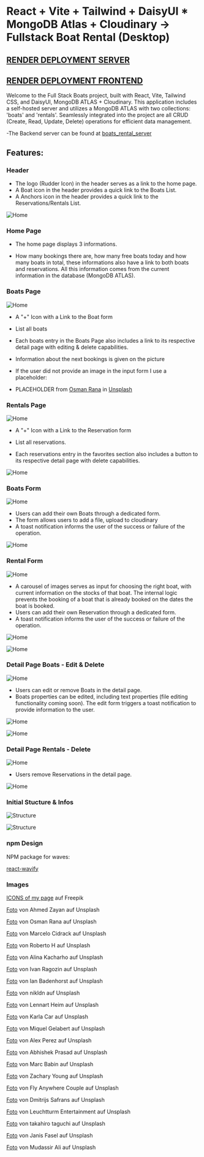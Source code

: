 # React + Vite + Tailwind + DaisyUI \* MongoDB Atlas + Cloudinary -> Fullstack Boat Rental (Desktop)

## [RENDER DEPLOYMENT SERVER](https://boat-rental-server.onrender.com/)

## [RENDER DEPLOYMENT FRONTEND](https://boat-rental-frontend.onrender.com/)

Welcome to the Full Stack Boats project, built with React, Vite, Tailwind CSS, and DaisyUI, MongoDB ATLAS + Cloudinary. This application includes a self-hosted server and utilizes a MongoDB ATLAS with two collections: 'boats' and 'rentals'. Seamlessly integrated into the project are all CRUD (Create, Read, Update, Delete) operations for efficient data management.

-The Backend server can be found at [boats_rental_server](https://github.com/MariaRiosNavarro/boat_rental_server)

## Features:

### Header

- The logo (Rudder Icon) in the header serves as a link to the home page.
- A Boat icon in the header provides a quick link to the Boats List.
- A Anchors icon in the header provides a quick link to the Reservations/Rentals List.

![Home](/public/readmeimg/home.png)

### Home Page

- The home page displays 3 informations.

- How many bookings there are, how many free boats today and how many boats in total, these informations also have a link to both boats and reservations. All this information comes from the current information in the database (MongoDB ATLAS).

### Boats Page

![Home](/public/readmeimg/blist.png)

- A "+" Icon with a Link to the Boat form

- List all boats

- Each boats entry in the Boats Page also includes a link to its respective detail page with editing & delete capabilities.

- Information about the next bookings is given on the picture

- If the user did not provide an image in the input form I use a placeholder:

- PLACEHOLDER from <a href="https://unsplash.com/de/@osmanrana?utm_content=creditCopyText&utm_medium=referral&utm_source=unsplash">Osman Rana</a> in <a href="https://unsplash.com/de/fotos/weisses-boot-auf-gewasser-Oi1fJwi35oI?utm_content=creditCopyText&utm_medium=referral&utm_source=unsplash">Unsplash</a>

### Rentals Page

![Home](/public/readmeimg/rlist.png)

- A "+" Icon with a Link to the Reservation form

- List all reservations.

- Each reservations entry in the favorites section also includes a button to its respective detail page with delete capabilities.

![Home](/public/readmeimg/detailbuttonrlist.png)

### Boats Form

![Home](/public/readmeimg/bform.png)

- Users can add their own Boats through a dedicated form.
- The form allows users to add a file, upload to cloudinary
- A toast notification informs the user of the success or failure of the operation.

![Home](/public/readmeimg/toastbform.png)

### Rental Form

![Home](/public/readmeimg/rform.png)

- A carousel of images serves as input for choosing the right boat, with current information on the stocks of that boat. The internal logic prevents the booking of a boat that is already booked on the dates the boat is booked.
- Users can add their own Reservation through a dedicated form.
- A toast notification informs the user of the success or failure of the operation.

![Home](/public/readmeimg/rform2.png)

![Home](/public/readmeimg/toastrform.png)

### Detail Page Boats - Edit & Delete

![Home](/public/readmeimg/detailb.png)

- Users can edit or remove Boats in the detail page.
- Boats properties can be edited, including text properties (file editing functionality coming soon). The edit form triggers a toast notification to provide information to the user.

![Home](/public/readmeimg/editb.png)

![Home](/public/readmeimg/toastedit.png)

### Detail Page Rentals - Delete

![Home](/public/readmeimg/rdetail.png)

- Users remove Reservations in the detail page.

![Home](/public/readmeimg/rdelete.png)

### Initial Stucture & Infos

![Structure](/public/readmeimg/design.png)

![Structure](/public/readmeimg/structure.png)

### npm Design

NPM package for waves:

[react-wavify](https://www.npmjs.com/package/react-wavify)

### Images

<a href="https://de.freepik.com/vektoren-kostenlos/sommer-ikonen_1189389.htm#query=boat&position=2&from_view=search&track=sph&uuid=37a76bfd-cc8c-49d7-85db-a6527144b8c8">ICONS of my page</a> auf Freepik

[Foto](https://unsplash.com/de/fotos/papierboot-auf-gewasser-sRg9N_0pn1Q?utm_content=creditCopyText&utm_medium=referral&utm_source=unsplash) von Ahmed Zayan auf Unsplash

[Foto](https://unsplash.com/de/fotos/weisses-boot-auf-gewasser-Oi1fJwi35oI?utm_content=creditCopyText&utm_medium=referral&utm_source=unsplash) von Osman Rana auf Unsplash

[Foto](https://unsplash.com/de/fotos/weisses-und-braunes-boot-im-gewasser-7jZNgIuJrCM?utm_content=creditCopyText&utm_medium=referral&utm_source=unsplash) von Marcelo Cidrack auf Unsplash

[Foto](https://unsplash.com/de/fotos/weisse-yacht-mitten-im-blauen-meer-qToVxSYXPYU?utm_content=creditCopyText&utm_medium=referral&utm_source=unsplash) von Roberto H auf Unsplash

[Foto](https://unsplash.com/de/fotos/weisse-und-blaue-yacht-auf-see-unter-blauem-himmel-tagsuber-86wR5GZJZdQ?utm_content=creditCopyText&utm_medium=referral&utm_source=unsplash) von Alina Kacharho auf Unsplash

[Foto](https://unsplash.com/de/fotos/mann-fahrt-tagsuber-auf-weissem-und-rotem-boot-auf-see-o9oQaOGpLz0?utm_content=creditCopyText&utm_medium=referral&utm_source=unsplash) von Ivan Ragozin auf Unsplash

[Foto](https://unsplash.com/de/fotos/gelbe-und-grune-boote-BUfseUFh69Q?utm_content=creditCopyText&utm_medium=referral&utm_source=unsplash) von Ian Badenhorst auf Unsplash

[Foto](https://unsplash.com/de/fotos/luftaufnahme-einer-weissen-yacht-auf-ruhigem-wasser-t-6GW8T6Jsc?utm_content=creditCopyText&utm_medium=referral&utm_source=unsplash) von nikldn auf Unsplash

[Foto](https://unsplash.com/de/fotos/person-ruderkanu-Vg26vpIfgoU?utm_content=creditCopyText&utm_medium=referral&utm_source=unsplash) von Lennart Heim auf Unsplash

[Foto](https://unsplash.com/de/fotos/drei-segelboote-tagsuber-auf-dem-wasser-58AiTToabyE?utm_content=creditCopyText&utm_medium=referral&utm_source=unsplash) von Karla Car auf Unsplash

[Foto](https://unsplash.com/de/fotos/weiss-schwarzes-segelboot-auf-see-tagsuber-bRGy5Wd5BB4?utm_content=creditCopyText&utm_medium=referral&utm_source=unsplash) von Miquel Gelabert auf Unsplash

[Foto](https://unsplash.com/de/fotos/menschen-die-tagsuber-auf-pontonbooten-auf-einem-gewasser-fahren-FS7UNiVGeWQ?utm_content=creditCopyText&utm_medium=referral&utm_source=unsplash) von Alex Perez auf Unsplash

[Foto](https://unsplash.com/de/fotos/braunes-holzboot-tagsuber-auf-gewassern-in-der-nahe-von-grunen-palmen-ayFW56Rz5Cs?utm_content=creditCopyText&utm_medium=referral&utm_source=unsplash) von Abhishek Prasad auf Unsplash

[Foto](https://unsplash.com/de/fotos/weisses-und-grunes-wassermotorrad-auf-dem-wasser-CZMZYr2wWNw?utm_content=creditCopyText&utm_medium=referral&utm_source=unsplash) von Marc Babin auf Unsplash

[Foto](https://unsplash.com/de/fotos/braunes-schiff-unter-blauem-himmel-JQGmVcIiHys?utm_content=creditCopyText&utm_medium=referral&utm_source=unsplash) von Zachary Young auf Unsplash

[Foto](https://unsplash.com/de/fotos/ein-segelboot-im-wasser-vor-einer-stadt-wd9ryWUXuYE?utm_content=creditCopyText&utm_medium=referral&utm_source=unsplash) von Fly Anywhere Couple auf Unsplash

[Foto](https://unsplash.com/de/fotos/ein-boot-ist-an-einem-dock-festgemacht-_LI4svwnfoY?utm_content=creditCopyText&utm_medium=referral&utm_source=unsplash) von Dmitrijs Safrans auf Unsplash

[Foto](https://unsplash.com/de/fotos/braunes-boot-tagsuber-auf-dem-see-in-der-nahe-von-bergen-iQhR_d06wvA?utm_content=creditCopyText&utm_medium=referral&utm_source=unsplash) von Leuchtturm Entertainment auf Unsplash

[Foto](https://unsplash.com/de/fotos/junge-sitzt-auf-boje-McmRfLKw8yg?utm_content=creditCopyText&utm_medium=referral&utm_source=unsplash) von takahiro taguchi auf Unsplash

[Foto](https://unsplash.com/de/fotos/white-paper-boot-auf-dem-wasser-pF-llHgCZ5U?utm_content=creditCopyText&utm_medium=referral&utm_source=unsplash) von Janis Fasel auf Unsplash

[Foto](https://unsplash.com/de/fotos/gelbes-und-schwarzes-wassermotorrad-auf-dem-wasser-uWD0YQOBIZo?utm_content=creditCopyText&utm_medium=referral&utm_source=unsplash) von Mudassir Ali auf Unsplash
